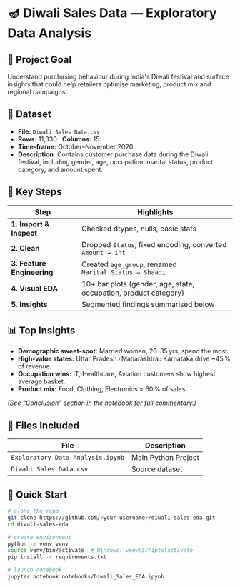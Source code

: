 # 🪔 Diwali Sales Data — Exploratory Data Analysis

## 📌 Project Goal
Understand purchasing behaviour during India's Diwali festival and surface insights that could help retailers optimise marketing, product mix and regional campaigns.

## 💾 Dataset
- **File:** `Diwali Sales Data.csv` 
- **Rows:** 11,330   **Columns:** 15  
- **Time‑frame:** October–November 2020  
- **Description:** Contains customer purchase data during the Diwali festival, including gender, age, occupation, marital status, product category, and amount spent.
  

## 🔬 Key Steps
| Step | Highlights |
| --- | --- |
| **1. Import & Inspect** | Checked dtypes, nulls, basic stats |
| **2. Clean** | Dropped `Status`, fixed encoding, converted `Amount → int` |
| **3. Feature Engineering** | Created `age_group`, renamed `Marital_Status → Shaadi` |
| **4. Visual EDA** | 10+ bar plots (gender, age, state, occupation, product category) |
| **5. Insights** | Segmented findings summarised below |

## 📊 Top Insights
- **Demographic sweet‑spot:** Married women, 26–35 yrs, spend the most.
- **High‑value states:** Uttar Pradesh › Maharashtra › Karnataka drive ~45 % of revenue.
- **Occupation wins:** IT, Healthcare, Aviation customers show highest average basket.
- **Product mix:** Food, Clothing, Electronics = 60 % of sales.

*(See “Conclusion” section in the notebook for full commentary.)*

## 📁 Files Included
| File | Description |
|------|-------------|
| `Exploratory Data Analysis.ipynb` | Main Python Project |
| `Diwali Sales Data.csv` | Source dataset |


## 🚀 Quick Start

```bash
# clone the repo
git clone https://github.com/<your‑username>/diwali-sales-eda.git
cd diwali-sales-eda

# create environment
python -m venv venv
source venv/bin/activate  # Windows: venv\Scripts\activate
pip install -r requirements.txt

# launch notebook
jupyter notebook notebooks/Diwali_Sales_EDA.ipynb
